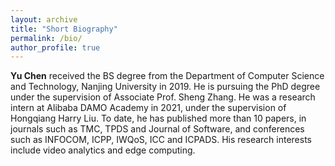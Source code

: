 ```yaml
---
layout: archive
title: "Short Biography"
permalink: /bio/
author_profile: true
---
```

**Yu Chen** received the BS degree from the Department of Computer Science and Technology, Nanjing University in 2019. He is pursuing the PhD degree under the supervision of Associate Prof. Sheng Zhang. He was a research intern at Alibaba DAMO Academy in 2021, under the supervision of Hongqiang Harry Liu. To date, he has published more than 10 papers, in journals such as TMC, TPDS and Journal of Software, and conferences such as INFOCOM, ICPP, IWQoS, ICC and ICPADS. His research interests include video analytics and edge computing.